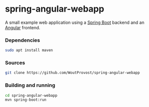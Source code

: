 # spring-angular-webapp
A small example web application using a [Spring Boot](https://spring.io/projects/spring-boot) backend and an [Angular](https://angular.io/) frontend.

### Dependencies
```bash
sudo apt install maven
```

### Sources
```bash
git clone https://github.com/WoutProvost/spring-angular-webapp
```

### Building and running
```bash
cd spring-angular-webapp
mvn spring-boot:run
```